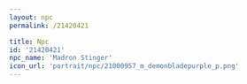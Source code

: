```yaml
---
layout: npc
permalink: /21420421

title: Npc
id: '21420421'
npc_name: 'Madron Stinger'
icon_url: 'portrait/npc/21000957_m_demonbladepurple_p.png'
---
```

